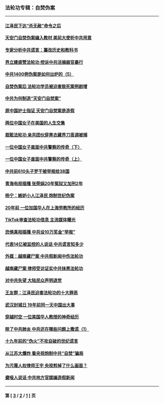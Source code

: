 ### 法轮功专辑：自焚伪案
---
#### [江泽民下达“杀无赦”命令之后](../../pages/nf5562/n13878084.md?04030430) 
#### [天安门自焚伪案编入教材 美前大使析中共用意](../../pages/nf5562/n13791932.md?04030430) 
#### [专家分析中共谎言：纂改历史和教科书](../../pages/nf5562/n13781542.md?04030430) 
#### [界立建盛赞法轮功 控诉中共活摘器官暴行](../../pages/nf5562/n13781971.md?04030430) 
#### [中共1400例伪案是如何出炉的（5）](../../pages/nf5562/n13226831.md?04030430) 
#### [自焚伪案后 法轮功学员被迫害致死案例剧增](../../pages/nf5562/n13190600.md?04030430) 
#### [中共为何制造“天安门自焚案”](../../pages/nf5562/n13183270.md?04030430) 
#### [原中国护士指证 天安门自焚案是造假](../../pages/nf5562/n13172289.md?04030430) 
#### [两位中国女子在美国的人生交集](../../pages/nf5562/n13156138.md?04030430) 
#### [栽赃法轮功 亲共团伙穿黑衣藏界刀高调被捕](../../pages/nf5562/n13073780.md?04030430) 
#### [一位中国女子直面中共警察的传奇（下）](../../pages/nf5562/n12989706.md?04030430) 
#### [一位中国女子直面中共警察的传奇（上）](../../pages/nf5562/n12985072.md?04030430) 
#### [中共前610头子罗干被举报给38国](../../pages/nf5562/n12975419.md?04030430) 
#### [青海电视插播 张荣娟20年冤狱又加刑2年](../../pages/nf5562/n12738166.md?04030430) 
#### [杨宁：嫉妒小人江泽民 炮制世纪伪案](../../pages/nf5562/n12724108.md?04030430) 
#### [20年前 一位加国华人在上海劳教所的经历](../../pages/nf5562/n12707932.md?04030430) 
#### [TikTok审查法轮功信息 主流媒体曝光](../../pages/nf5562/n12362336.md?04030430) 
#### [恐惧真相插播 中共设10万奖金“举报”](../../pages/nf5562/n12306396.md?04030430) 
#### [代表14亿被监控的人说话 中共谎言知多少](../../pages/nf5562/n12297484.md?04030430) 
#### [外媒：越南藏尸案 中共假新闻中伤法轮功](../../pages/nf5562/n12264411.md?04030430) 
#### [越南藏尸案 律师受访证实中共抹黑法轮功](../../pages/nf5562/n12261878.md?04030430) 
#### [对中共失望 大陆民众声明退党](../../pages/nf5562/n12187315.md?04030430) 
#### [王友群：江泽民迫害法轮功的十大罪恶](../../pages/nf5562/n12169074.md?04030430) 
#### [武汉封城日 19年前同一天中国出大事](../../pages/nf5562/n12150901.md?04030430) 
#### [穿越时空  一位美国华人教授的神奇经历](../../pages/nf5562/n12097460.md?04030430) 
#### [除了中共肺炎 中共还在哪些问题上撒谎（1）](../../pages/nf5562/n11955770.md?04030430) 
#### [十九年前的“伪火”不攻自破的世纪谎言](../../pages/nf5562/n11813238.md?04030430) 
#### [从江苏大爆炸 看央视炮制中共“自焚”骗局](../../pages/nf5562/n11140275.md?04030430) 
#### [为污蔑人权律师王宇 央视剪掉了什么画面？](../../pages/nf5562/n11130142.md?04030430) 
#### [聋哑人说话 中共地方官媒编造假新闻](../../pages/nf5562/n11006067.md?04030430) 

---
#### 第 [ [3](./3.md?04030430) / [2](./2.md?04030430) / [1](./1.md?04030430) ] 页
